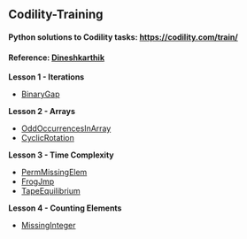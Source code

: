 Codility-Training
-----------------

#### Python solutions to Codility tasks: https://codility.com/train/
#### Reference: [Dineshkarthik](https://github.com/Dineshkarthik/codility-training)

**Lesson 1 - Iterations**

 - [BinaryGap](https://github.com/rochageorge/codility/blob/main/notebooks/BinaryGap.ipynb)

**Lesson 2 - Arrays**

 - [OddOccurrencesInArray](https://github.com/rochageorge/codility/blob/main/notebooks/OddRecurenceInArray.ipynb)
 -  [CyclicRotation](https://github.com/rochageorge/codility/blob/main/notebooks/CyclicRotation.ipynb)

**Lesson 3 - Time Complexity**

 - [PermMissingElem](https://github.com/rochageorge/codility/blob/main/notebooks/PermMissingElement.ipynb)
 - [FrogJmp](https://github.com/rochageorge/codility/blob/main/notebooks/FrogJumps.ipynb)
 - [TapeEquilibrium](https://github.com/rochageorge/codility/blob/main/notebooks/TapeEqui.ipynb)

**Lesson 4 - Counting Elements**

 - [MissingInteger](https://github.com/rochageorge/codility/blob/main/notebooks/MissingSmallestPossible.ipynb)
<!--  - [PermCheck]()
 - [FrogRiverOne]()
 - [MaxCounters]()



**Lesson 5 - Prefix Sums**

 - [PassingCars]()
 - [CountDiv]()
 - [MinAvgTwoSlice]()
 - [GenomicRangeQuery]()

**Lesson 6 - Sorting**

 - [Distinct]()
 - [MaxProductOfThree]()
 - [Triangle]()
 - [NumberOfDiscIntersections]()

**Lesson 7 - Stacks and Queues**

 - [Brackets]()
 - [Fish]()
 - [StoneWall]()
 - [Nesting]()
 
**Lesson 8 - Leader**

 - [EquiLeader]()
 - [Dominator]()

**Lesson 9 - Maximum slice problem**

 - [MaxSliceSum]()
 - [MaxProfit]()
 - [MaxDoubleSliceSum]()

**Lesson 10 - Prime and composite numbers**

 - [MinPerimeterRectangle]()
 - [CountFactors]()
 - [Peaks]()
 - [Flags]()

**Lesson 11 - Sieve of Eratosthenes**

 - [CountNotDivisible]()

**Lesson 12 - Euclidean algorithm**

 - [ChocolatesByNumbers]()
 - [CommonPrimeDivisors]()

**Lesson 13 - Fibonacci numbers**

 - [FibFrog]()
 - [Ladder]()

**Lesson 14 - Binary search algorithm**

 - [MinMaxDivision]()
 - [NailingPlanks]()

**Lesson 15 - Caterpillar method**

 - [AbsDistinct]()
 - [CountDistinctSlices]()
 - [CountTriangles]()
 - [MinAbsSumOfTwo]()

**Lesson 16 - Greedy algorithms**

 - [MaxNonoverlappingSegments]()
 - [TieRopes]()

**Lesson 17 - Dynamic programming**

 - [MinAbsSum]()
 - [NumberSolitaire]() -->
